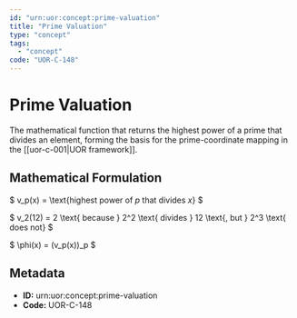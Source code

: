 ```yaml
---
id: "urn:uor:concept:prime-valuation"
title: "Prime Valuation"
type: "concept"
tags:
  - "concept"
code: "UOR-C-148"
---
```


# Prime Valuation

The mathematical function that returns the highest power of a prime that divides an element, forming the basis for the prime-coordinate mapping in the [[uor-c-001|UOR framework]].

## Mathematical Formulation

$
v_p(x) = \text{highest power of $p$ that divides $x$}
$

$
v_2(12) = 2 \text{ because } 2^2 \text{ divides } 12 \text{, but } 2^3 \text{ does not}
$

$
\phi(x) = (v_p(x))_p
$

## Metadata

- **ID:** urn:uor:concept:prime-valuation
- **Code:** UOR-C-148
